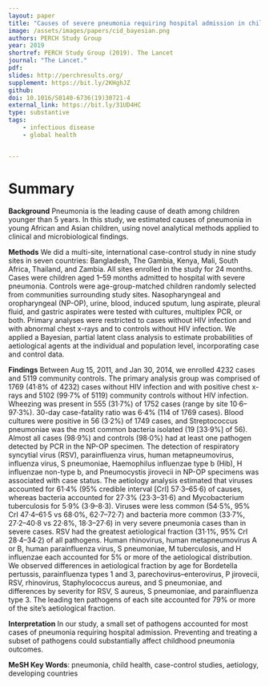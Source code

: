 ```yaml
---
layout: paper
title: "Causes of severe pneumonia requiring hospital admission in children without HIV infection from Africa and Asia: the PERCH multi-country case-control study"
image: /assets/images/papers/cid_bayesian.png
authors: PERCH Study Group
year: 2019
shortref: PERCH Study Group (2019). The Lancet
journal: "The Lancet."
pdf: 
slides: http://perchresults.org/
supplement: https://bit.ly/2KHghJZ
github: 
doi: 10.1016/S0140-6736(19)30721-4
external_link: https://bit.ly/31UD4HC
type: substantive
tags:
    - infectious disease
    - global health


---
```


# Summary

**Background** Pneumonia is the leading cause of death among children younger than 5 years. In this study, we estimated causes of pneumonia in young African and Asian children, using novel analytical methods applied to clinical and microbiological findings.

**Methods** We did a multi-site, international case-control study in nine study sites in seven countries: Bangladesh, The Gambia, Kenya, Mali, South Africa, Thailand, and Zambia. All sites enrolled in the study for 24 months. Cases were children aged 1–59 months admitted to hospital with severe pneumonia. Controls were age-group-matched children randomly selected from communities surrounding study sites. Nasopharyngeal and oropharyngeal (NP-OP), urine, blood, induced sputum, lung aspirate, pleural fluid, and gastric aspirates were tested with cultures, multiplex PCR, or both. Primary analyses were restricted to cases without HIV infection and with abnormal chest x-rays and to controls without HIV infection. We applied a Bayesian, partial latent class analysis to estimate probabilities of aetiological agents at the individual and population level, incorporating case and control data.

**Findings** Between Aug 15, 2011, and Jan 30, 2014, we enrolled 4232 cases and 5119 community controls. The primary analysis group was comprised of 1769 (41·8% of 4232) cases without HIV infection and with positive chest x-rays and 5102 (99·7% of 5119) community controls without HIV infection. Wheezing was present in 555 (31·7%) of 1752 cases (range by site 10·6–97·3%). 30-day case-fatality ratio was 6·4% (114 of 1769 cases). Blood cultures were positive in 56 (3·2%) of 1749 cases, and Streptococcus pneumoniae was the most common bacteria isolated (19 [33·9%] of 56). Almost all cases (98·9%) and controls (98·0%) had at least one pathogen detected by PCR in the NP-OP specimen. The detection of respiratory syncytial virus (RSV), parainfluenza virus, human metapneumovirus, influenza virus, S pneumoniae, Haemophilus influenzae type b (Hib), H influenzae non-type b, and Pneumocystis jirovecii in NP-OP specimens was associated with case status. The aetiology analysis estimated that viruses accounted for 61·4% (95% credible interval [CrI] 57·3–65·6) of causes, whereas bacteria accounted for 27·3% (23·3–31·6) and Mycobacterium tuberculosis for 5·9% (3·9–8·3). Viruses were less common (54·5%, 95% CrI 47·4–61·5 vs 68·0%, 62·7–72·7) and bacteria more common (33·7%, 27·2–40·8 vs 22·8%, 18·3–27·6) in very severe pneumonia cases than in severe cases. RSV had the greatest aetiological fraction (31·1%, 95% CrI 28·4–34·2) of all pathogens. Human rhinovirus, human metapneumovirus A or B, human parainfluenza virus, S pneumoniae, M tuberculosis, and H influenzae each accounted for 5% or more of the aetiological distribution. We observed differences in aetiological fraction by age for Bordetella pertussis, parainfluenza types 1 and 3, parechovirus–enterovirus, P jirovecii, RSV, rhinovirus, Staphylococcus aureus, and S pneumoniae, and differences by severity for RSV, S aureus, S pneumoniae, and parainfluenza type 3. The leading ten pathogens of each site accounted for 79% or more of the site’s aetiological fraction.

**Interpretation** In our study, a small set of pathogens accounted for most cases of pneumonia requiring hospital admission. Preventing and treating a subset of pathogens could substantially affect childhood pneumonia outcomes.

**MeSH Key Words**:  pneumonia, child health, case-control studies, aetiology, developing countries 